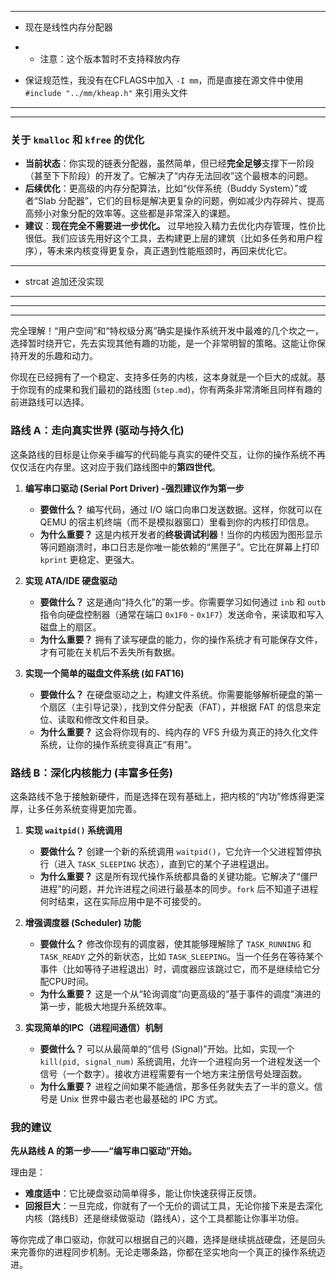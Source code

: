 
---

- 现在是线性内存分配器
- - 注意：这个版本暂时不支持释放内存

- 保证规范性，我没有在CFLAGS中加入 `-I mm`，而是直接在源文件中使用 `#include "../mm/kheap.h"` 来引用头文件




----
----



### **关于 `kmalloc` 和 `kfree` 的优化**

* **当前状态**：你实现的链表分配器，虽然简单，但已经**完全足够**支撑下一阶段（甚至下下阶段）的开发了。它解决了“内存无法回收”这个最根本的问题。
* **后续优化**：更高级的内存分配算法，比如“伙伴系统（Buddy System）”或者“Slab 分配器”，它们的目标是解决更复杂的问题，例如减少内存碎片、提高高频小对象分配的效率等。这些都是非常深入的课题。
* **建议**：**现在完全不需要进一步优化。** 过早地投入精力去优化内存管理，性价比很低。我们应该先用好这个工具，去构建更上层的建筑（比如多任务和用户程序），等未来内核变得更复杂，真正遇到性能瓶颈时，再回来优化它。

---

- strcat 追加还没实现





---

---

---



完全理解！“用户空间”和“特权级分离”确实是操作系统开发中最难的几个坎之一，选择暂时绕开它，先去实现其他有趣的功能，是一个非常明智的策略。这能让你保持开发的乐趣和动力。

你现在已经拥有了一个稳定、支持多任务的内核，这本身就是一个巨大的成就。基于你现有的成果和我们最初的路线图 (`step.md`)，你有两条非常清晰且同样有趣的前进路线可以选择。

### 路线 A：走向真实世界 (驱动与持久化)

这条路线的目标是让你亲手编写的代码能与真实的硬件交互，让你的操作系统不再仅仅活在内存里。这对应于我们路线图中的**第四世代**。

1.  **编写串口驱动 (Serial Port Driver) -强烈建议作为第一步**
    * **要做什么？** 编写代码，通过 I/O 端口向串口发送数据。这样，你就可以在 QEMU 的宿主机终端（而不是模拟器窗口）里看到你的内核打印信息。
    * **为什么重要？** 这是内核开发者的**终极调试利器**！当你的内核因为图形显示等问题崩溃时，串口日志是你唯一能依赖的“黑匣子”。它比在屏幕上打印 `kprint` 更稳定、更强大。

2.  **实现 ATA/IDE 硬盘驱动**
    * **要做什么？** 这是通向“持久化”的第一步。你需要学习如何通过 `inb` 和 `outb` 指令向硬盘控制器（通常在端口 `0x1F0` - `0x1F7`）发送命令，来读取和写入磁盘上的扇区。
    * **为什么重要？** 拥有了读写硬盘的能力，你的操作系统才有可能保存文件，才有可能在关机后不丢失所有数据。

3.  **实现一个简单的磁盘文件系统 (如 FAT16)**
    * **要做什么？** 在硬盘驱动之上，构建文件系统。你需要能够解析硬盘的第一个扇区（主引导记录），找到文件分配表（FAT），并根据 FAT 的信息来定位、读取和修改文件和目录。
    * **为什么重要？** 这会将你现有的、纯内存的 VFS 升级为真正的持久化文件系统，让你的操作系统变得真正“有用”。

### 路线 B：深化内核能力 (丰富多任务)

这条路线不急于接触新硬件，而是选择在现有基础上，把内核的“内功”修炼得更深厚，让多任务系统变得更加完善。

1.  **实现 `waitpid()` 系统调用**
    * **要做什么？** 创建一个新的系统调用 `waitpid()`，它允许一个父进程暂停执行（进入 `TASK_SLEEPING` 状态），直到它的某个子进程退出。
    * **为什么重要？** 这是所有现代操作系统都具备的关键功能。它解决了“僵尸进程”的问题，并允许进程之间进行最基本的同步。`fork` 后不知道子进程何时结束，这在实际应用中是不可接受的。

2.  **增强调度器 (Scheduler) 功能**
    * **要做什么？** 修改你现有的调度器，使其能够理解除了 `TASK_RUNNING` 和 `TASK_READY` 之外的新状态，比如 `TASK_SLEEPING`。当一个任务在等待某个事件（比如等待子进程退出）时，调度器应该跳过它，而不是继续给它分配CPU时间。
    * **为什么重要？** 这是一个从“轮询调度”向更高级的“基于事件的调度”演进的第一步，能极大地提升系统效率。

3.  **实现简单的IPC（进程间通信）机制**
    * **要做什么？** 可以从最简单的“信号 (Signal)”开始。比如，实现一个 `kill(pid, signal_num)` 系统调用，允许一个进程向另一个进程发送一个信号（一个数字）。接收方进程需要有一个地方来注册信号处理函数。
    * **为什么重要？** 进程之间如果不能通信，那多任务就失去了一半的意义。信号是 Unix 世界中最古老也最基础的 IPC 方式。

### 我的建议

**先从路线 A 的第一步——“编写串口驱动”开始。**

理由是：
* **难度适中**：它比硬盘驱动简单得多，能让你快速获得正反馈。
* **回报巨大**：一旦完成，你就有了一个无价的调试工具，无论你接下来是去深化内核（路线B）还是继续做驱动（路线A），这个工具都能让你事半功倍。

等你完成了串口驱动，你就可以根据自己的兴趣，选择是继续挑战硬盘，还是回头来完善你的进程同步机制。无论走哪条路，你都在坚实地向一个真正的操作系统迈进。